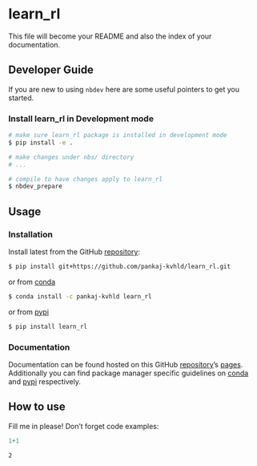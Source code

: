# learn_rl


<!-- WARNING: THIS FILE WAS AUTOGENERATED! DO NOT EDIT! -->

This file will become your README and also the index of your
documentation.

## Developer Guide

If you are new to using `nbdev` here are some useful pointers to get you
started.

### Install learn_rl in Development mode

``` sh
# make sure learn_rl package is installed in development mode
$ pip install -e .

# make changes under nbs/ directory
# ...

# compile to have changes apply to learn_rl
$ nbdev_prepare
```

## Usage

### Installation

Install latest from the GitHub
[repository](https://github.com/pankaj-kvhld/learn_rl):

``` sh
$ pip install git+https://github.com/pankaj-kvhld/learn_rl.git
```

or from [conda](https://anaconda.org/pankaj-kvhld/learn_rl)

``` sh
$ conda install -c pankaj-kvhld learn_rl
```

or from [pypi](https://pypi.org/project/learn_rl/)

``` sh
$ pip install learn_rl
```

### Documentation

Documentation can be found hosted on this GitHub
[repository](https://github.com/pankaj-kvhld/learn_rl)’s
[pages](https://pankaj-kvhld.github.io/learn_rl/). Additionally you can
find package manager specific guidelines on
[conda](https://anaconda.org/pankaj-kvhld/learn_rl) and
[pypi](https://pypi.org/project/learn_rl/) respectively.

## How to use

Fill me in please! Don’t forget code examples:

``` python
1+1
```

    2
